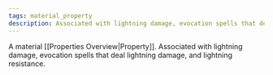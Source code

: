 ```yaml
---
tags: material_property
description: Associated with lightning damage, evocation spells that deal lightning damage, and lightning resistance.
---
```

A material [[Properties Overview|Property]]. Associated with lightning damage, evocation spells that deal lightning damage, and lightning resistance.